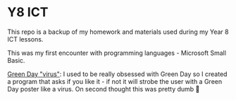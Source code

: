 # Y8 ICT

This repo is a backup of my homework and materials used during my Year 8 ICT lessons.

This was my first encounter with programming languages - Microsoft Small Basic.

[Green Day "virus"](2.4/2.4.sb): I used to be really obsessed with Green Day so I created a program that asks if you like it - if not it will strobe the user with a Green Day poster like a virus. On second thought this was pretty dumb 🤦
